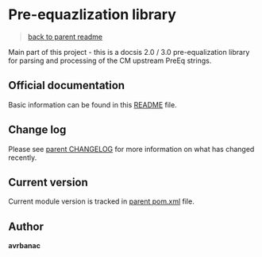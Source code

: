 # Pre-equazlization library

> [back to parent readme](../README.md)

Main part of this project - this is a docsis 2.0 / 3.0 pre-equalization library for parsing and processing of the CM
upstream PreEq strings.

## Official documentation

Basic information can be found in this [README](README.md) file.

## Change log

Please see [parent CHANGELOG](../CHANGELOG.md) for more information on what has changed recently.

## Current version

Current module version is tracked in [parent pom.xml](../pom.xml) file.

## Author

**avrbanac**
